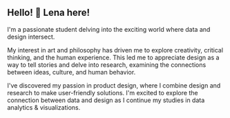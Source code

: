 

## Hello! 👋 Lena here!
I'm a passionate student delving into the exciting world where data and design intersect.

My interest in art and philosophy has driven me to explore creativity, critical thinking, and the human experience. This led me to appreciate design as a way to tell stories and delve into research, examining the connections between ideas, culture, and human behavior.

I've discovered my passion in product design, where I combine design and research to make user-friendly solutions. I'm excited to explore the connection between data and design as I continue my studies in data analytics & visualizations.



